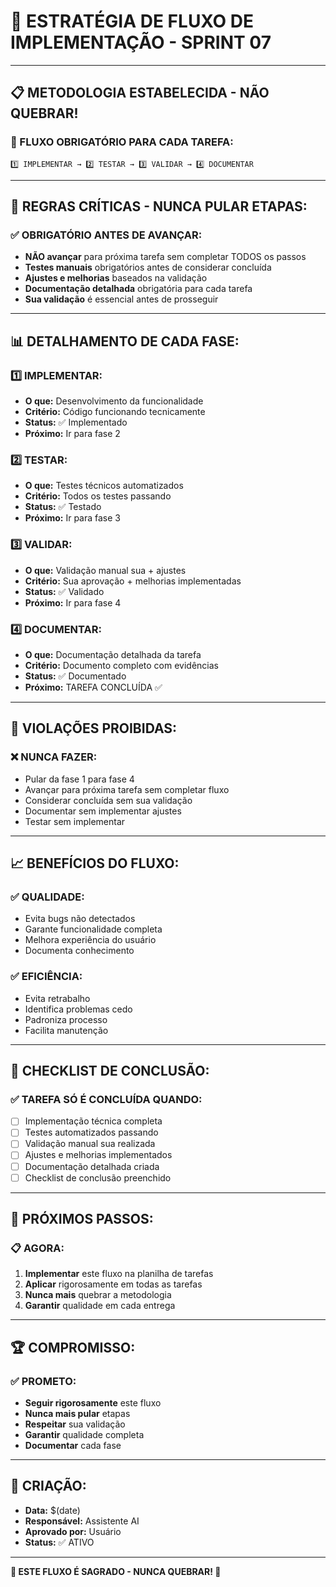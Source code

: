 # 🎯 **ESTRATÉGIA DE FLUXO DE IMPLEMENTAÇÃO - SPRINT 07**

---

## 📋 **METODOLOGIA ESTABELECIDA - NÃO QUEBRAR!**

### **🔄 FLUXO OBRIGATÓRIO PARA CADA TAREFA:**

```
1️⃣ IMPLEMENTAR → 2️⃣ TESTAR → 3️⃣ VALIDAR → 4️⃣ DOCUMENTAR
```

---

## 🚨 **REGRAS CRÍTICAS - NUNCA PULAR ETAPAS:**

### **✅ OBRIGATÓRIO ANTES DE AVANÇAR:**
- **NÃO avançar** para próxima tarefa sem completar TODOS os passos
- **Testes manuais** obrigatórios antes de considerar concluída
- **Ajustes e melhorias** baseados na validação
- **Documentação detalhada** obrigatória para cada tarefa
- **Sua validação** é essencial antes de prosseguir

---

## 📊 **DETALHAMENTO DE CADA FASE:**

### **1️⃣ IMPLEMENTAR:**
- **O que:** Desenvolvimento da funcionalidade
- **Critério:** Código funcionando tecnicamente
- **Status:** ✅ Implementado
- **Próximo:** Ir para fase 2

### **2️⃣ TESTAR:**
- **O que:** Testes técnicos automatizados
- **Critério:** Todos os testes passando
- **Status:** ✅ Testado
- **Próximo:** Ir para fase 3

### **3️⃣ VALIDAR:**
- **O que:** Validação manual sua + ajustes
- **Critério:** Sua aprovação + melhorias implementadas
- **Status:** ✅ Validado
- **Próximo:** Ir para fase 4

### **4️⃣ DOCUMENTAR:**
- **O que:** Documentação detalhada da tarefa
- **Critério:** Documento completo com evidências
- **Status:** ✅ Documentado
- **Próximo:** TAREFA CONCLUÍDA ✅

---

## 🚫 **VIOLAÇÕES PROIBIDAS:**

### **❌ NUNCA FAZER:**
- Pular da fase 1 para fase 4
- Avançar para próxima tarefa sem completar fluxo
- Considerar concluída sem sua validação
- Documentar sem implementar ajustes
- Testar sem implementar

---

## 📈 **BENEFÍCIOS DO FLUXO:**

### **✅ QUALIDADE:**
- Evita bugs não detectados
- Garante funcionalidade completa
- Melhora experiência do usuário
- Documenta conhecimento

### **✅ EFICIÊNCIA:**
- Evita retrabalho
- Identifica problemas cedo
- Padroniza processo
- Facilita manutenção

---

## 🎯 **CHECKLIST DE CONCLUSÃO:**

### **✅ TAREFA SÓ É CONCLUÍDA QUANDO:**
- [ ] Implementação técnica completa
- [ ] Testes automatizados passando
- [ ] Validação manual sua realizada
- [ ] Ajustes e melhorias implementados
- [ ] Documentação detalhada criada
- [ ] Checklist de conclusão preenchido

---

## 🚀 **PRÓXIMOS PASSOS:**

### **📋 AGORA:**
1. **Implementar** este fluxo na planilha de tarefas
2. **Aplicar** rigorosamente em todas as tarefas
3. **Nunca mais** quebrar a metodologia
4. **Garantir** qualidade em cada entrega

---

## 🏆 **COMPROMISSO:**

### **✅ PROMETO:**
- **Seguir rigorosamente** este fluxo
- **Nunca mais pular** etapas
- **Respeitar** sua validação
- **Garantir** qualidade completa
- **Documentar** cada fase

---

## 📅 **CRIAÇÃO:**
- **Data:** $(date)
- **Responsável:** Assistente AI
- **Aprovado por:** Usuário
- **Status:** ✅ ATIVO

---

**🎯 ESTE FLUXO É SAGRADO - NUNCA QUEBRAR! 🎯**



